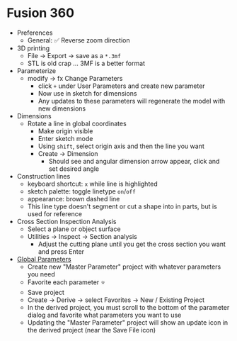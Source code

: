 # Fusion 360

- Preferences
    - General: :white_check_mark: Reverse zoom direction
- 3D printing
    - File -> Export -> save as a `*.3mf`
    - STL is old crap ... 3MF is a better format
- Parameterize
    - modify -> fx Change Parameters
        - click `+` under User Parameters and create new parameter
        - Now use in sketch for dimensions
        - Any updates to these parameters will regenerate the model with new dimensions
- Dimensions
    - Rotate a line in global coordinates
        - Make origin visible
        - Enter sketch mode
        - Using `shift`, select origin axis and then the line you want
        - Create -> Dimension
            - Should see and angular dimension arrow appear, click and set desired angle
- Construction lines
    - keyboard shortcut: `x` while line is highlighted
    - sketch palette: toggle linetype `on`/`off`
    - appearance: brown dashed line
    - This line type doesn't segment or cut a shape into in parts, but is used for reference 
- Cross Section Inspection Analysis
    - Select a plane or object surface
    - Utilities -> Inspect -> Section analysis
        - Adjust the cutting plane until you get the cross section you want and press Enter
- [Global Parameters](https://productdesignonline.com/how-to-create-and-use-global-parameters-in-fusion-360/)
    - Create new "Master Parameter" project with whatever parameters you need
    - Favorite each parameter :star:
    - Save project
    - Create -> Derive -> select Favorites -> New / Existing Project
    - In the derived project, you must scroll to the bottom of the parameter dialog and favorite what parameters you want to use
    - Updating the "Master Parameter" project will show an update icon in the derived project (near the Save File icon)
